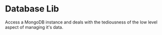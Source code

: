 # Database Lib

Access a MongoDB instance and deals with the tediousness of the low level aspect of managing it's data.
